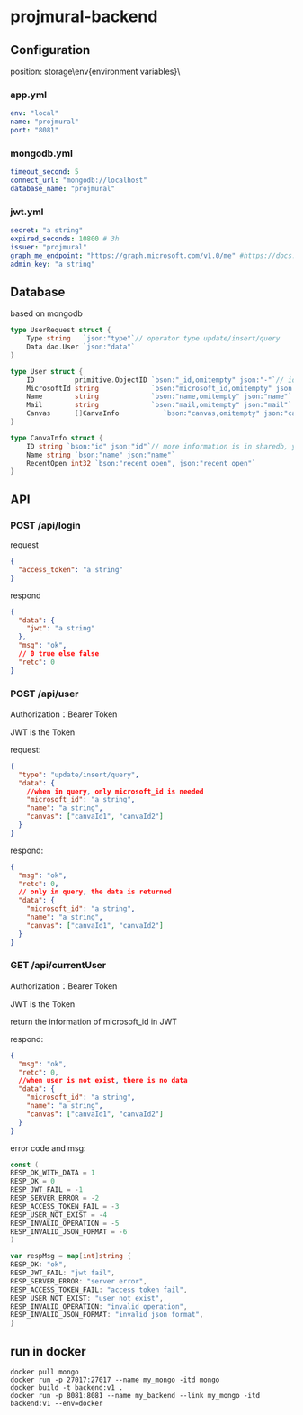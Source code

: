 # projmural-backend

## Configuration
position: storage\env\{environment variables}\
### app.yml
```yaml
env: "local"
name: "projmural"
port: "8081"
```

### mongodb.yml

```yaml
timeout_second: 5
connect_url: "mongodb://localhost"
database_name: "projmural"
```

### jwt.yml
```yaml
secret: "a string"
expired_seconds: 10800 # 3h
issuer: "projmural"
graph_me_endpoint: "https://graph.microsoft.com/v1.0/me" #https://docs.microsoft.com/en-us/graph/overview
admin_key: "a string"
```

## Database
based on mongodb
``` go
type UserRequest struct {
	Type string   `json:"type"`// operator type update/insert/query
	Data dao.User `json:"data"`
}

type User struct {
	ID          primitive.ObjectID `bson:"_id,omitempty" json:"-"`// id in mongodb
	MicrosoftId string             `bson:"microsoft_id,omitempty" json:"microsoft_id"`
	Name        string             `bson:"name,omitempty" json:"name"`
	Mail        string             `bson:"mail,omitempty" json:"mail"`
	Canvas      []CanvaInfo           `bson:"canvas,omitempty" json:"canvas"`
}

type CanvaInfo struct {
	ID string `bson:"id" json:"id"`// more information is in sharedb, you could refer projmural-frontend
	Name string `bson:"name" json:"name"`
	RecentOpen int32 `bson:"recent_open", json:"recent_open"`
}
```


## API

### POST /api/login

request

```json
{
  "access_token": "a string"
}
```

respond

```json
{
  "data": {
    "jwt": "a string"
  },
  "msg": "ok",
  // 0 true else false
  "retc": 0
}
```

### POST /api/user

Authorization：Bearer Token

JWT is the Token

request:
```json
{
  "type": "update/insert/query",
  "data": {
    //when in query, only microsoft_id is needed
    "microsoft_id": "a string",
    "name": "a string",
    "canvas": ["canvaId1", "canvaId2"]
  }
}
```

respond:

```json
{
  "msg": "ok",
  "retc": 0,
  // only in query, the data is returned
  "data": {
    "microsoft_id": "a string",
    "name": "a string",
    "canvas": ["canvaId1", "canvaId2"]
  }
}
```

### GET /api/currentUser
Authorization：Bearer Token

JWT is the Token

return the information of microsoft_id in JWT

respond:

```json
{
  "msg": "ok",
  "retc": 0,
  //when user is not exist, there is no data
  "data": {
    "microsoft_id": "a string",
    "name": "a string",
    "canvas": ["canvaId1", "canvaId2"]
  }
}
```

error code and msg:

```go
const (
RESP_OK_WITH_DATA = 1
RESP_OK = 0
RESP_JWT_FAIL = -1
RESP_SERVER_ERROR = -2
RESP_ACCESS_TOKEN_FAIL = -3
RESP_USER_NOT_EXIST = -4
RESP_INVALID_OPERATION = -5
RESP_INVALID_JSON_FORMAT = -6
)

var respMsg = map[int]string {
RESP_OK: "ok",
RESP_JWT_FAIL: "jwt fail",
RESP_SERVER_ERROR: "server error",
RESP_ACCESS_TOKEN_FAIL: "access token fail",
RESP_USER_NOT_EXIST: "user not exist",
RESP_INVALID_OPERATION: "invalid operation",
RESP_INVALID_JSON_FORMAT: "invalid json format",
}
```

## run in docker
```
docker pull mongo
docker run -p 27017:27017 --name my_mongo -itd mongo
docker build -t backend:v1 .
docker run -p 8081:8081 --name my_backend --link my_mongo -itd backend:v1 --env=docker
```